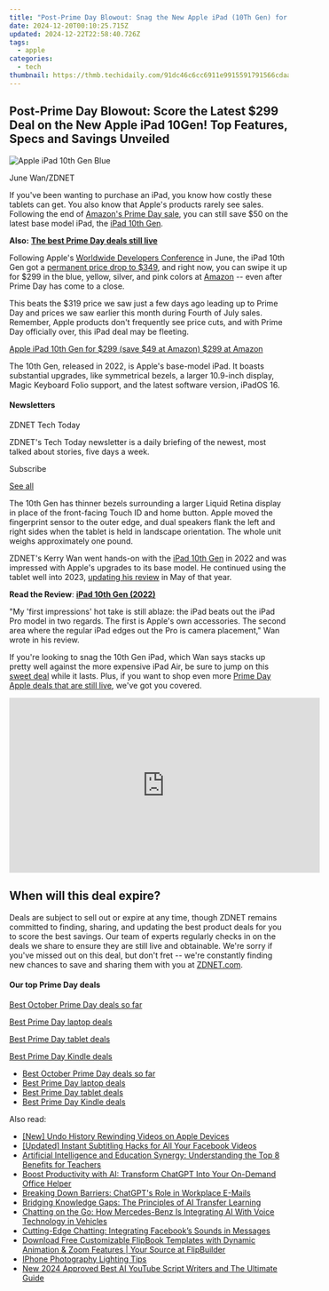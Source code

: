 ```yaml
---
title: "Post-Prime Day Blowout: Snag the New Apple iPad (10Th Gen) for Only $299 - Tech News on ZDNet"
date: 2024-12-20T00:10:25.715Z
updated: 2024-12-22T22:58:40.726Z
tags:
  - apple
categories:
  - tech
thumbnail: https://thmb.techidaily.com/91dc46c6cc6911e9915591791566cdaadd16613fc33817ba0857c51273b662cd.JPG
---
```


## Post-Prime Day Blowout: Score the Latest $299 Deal on the New Apple iPad 10Gen! Top Features, Specs and Savings Unveiled

![Apple iPad 10th Gen Blue](https://www.zdnet.com/a/img/resize/db00f131a5734b9f467be430dbd4754d70aad3be/2022/10/23/24bfeedd-adc7-4b2a-88a9-63cd9fdf8621/apple-ipad-10th-gen-blue.jpg?auto=webp&width=1280)

June Wan/ZDNET

If you've been wanting to purchase an iPad, you know how costly these tablets can get. You also know that Apple's products rarely see sales. Following the end of [Amazon's Prime Day sale](https://www.zdnet.com/article/amazon-prime-day-2024-everything-you-need-to-know/), you can still save $50 on the latest base model iPad, the [iPad 10th Gen](https://buy.geni.us/Proxy.ashx?TSID=368250&GR%5FURL=https%3A%2F%2Fwww.amazon.com%2FApple-2022-10-9-inch-iPad-Wi-Fi%2Fdp%2FB0BJLXMVMV%3Ftag%3Dzd-buy-button-20%26ascsubtag%3D%5F%5FCOM%5FCLICK%5FID%5F%5F%7Cf9281d87-a9b9-4609-a4b7-d51f0df1b65f%7Cdtp&dtb=1).

**Also:** [**The best Prime Day deals still live**](https://www.zdnet.com/article/best-amazon-prime-day-deals-live-2024-07-17/)

Following Apple's [Worldwide Developers Conference](https://www.zdnet.com/article/every-new-feature-apple-unveiled-for-iphone-ipad-mac-and-more-this-fall-including-ai/) in June, the iPad 10th Gen got a [permanent price drop to $349](https://www.zdnet.com/article/this-349-ipad-was-sneakily-the-best-announcement-during-apples-let-loose-event/), and right now, you can swipe it up for $299 in the blue, yellow, silver, and pink colors at [Amazon](https://buy.geni.us/Proxy.ashx?TSID=368250&GR%5FURL=https%3A%2F%2Fwww.amazon.com%2FApple-2022-10-9-inch-iPad-Wi-Fi%2Fdp%2FB0BJLXMVMV%3Ftag%3Dzd-buy-button-20%26ascsubtag%3D%5F%5FCOM%5FCLICK%5FID%5F%5F%7Cf9281d87-a9b9-4609-a4b7-d51f0df1b65f%7Cdtp&dtb=1) \-- even after Prime Day has come to a close.

This beats the $319 price we saw just a few days ago leading up to Prime Day and prices we saw earlier this month during Fourth of July sales. Remember, Apple products don't frequently see price cuts, and with Prime Day officially over, this iPad deal may be fleeting.

[Apple iPad 10th Gen for $299 (save $49 at Amazon) $299 at Amazon](https://buy.geni.us/Proxy.ashx?TSID=368250&GR%5FURL=https%3A%2F%2Fwww.amazon.com%2FApple-2022-10-9-inch-iPad-Wi-Fi%2Fdp%2FB0BJLXMVMV%3Ftag%3Dzd-buy-button-20%26ascsubtag%3D%5F%5FCOM%5FCLICK%5FID%5F%5F%7Cf9281d87-a9b9-4609-a4b7-d51f0df1b65f%7Cdtp&dtb=1)

The 10th Gen, released in 2022, is Apple's base-model iPad. It boasts substantial upgrades, like symmetrical bezels, a larger 10.9-inch display, Magic Keyboard Folio support, and the latest software version, iPadOS 16\. 

#### Newsletters

ZDNET Tech Today

ZDNET's Tech Today newsletter is a daily briefing of the newest, most talked about stories, five days a week.

 Subscribe

[See all](https://www.zdnet.com/newsletters/)

The 10th Gen has thinner bezels surrounding a larger Liquid Retina display in place of the front-facing Touch ID and home button. Apple moved the fingerprint sensor to the outer edge, and dual speakers flank the left and right sides when the tablet is held in landscape orientation. The whole unit weighs approximately one pound.

ZDNET's Kerry Wan went hands-on with the [iPad 10th Gen](https://buy.geni.us/Proxy.ashx?TSID=368250&GR%5FURL=https%3A%2F%2Fwww.amazon.com%2FApple-2022-10-9-inch-iPad-Wi-Fi%2Fdp%2FB0BJLXMVMV%3Ftag%3Dzd-buy-button-20%26ascsubtag%3D%5F%5FCOM%5FCLICK%5FID%5F%5F%7Cf9281d87-a9b9-4609-a4b7-d51f0df1b65f%7Cdtp&dtb=1) in 2022 and was impressed with Apple's upgrades to its base model. He continued using the tablet well into 2023, [updating his review](https://www.zdnet.com/article/ipad-10th-gen-2022-review/) in May of that year.

**Read the Review**: [**iPad 10th Gen (2022)**](https://www.zdnet.com/article/ipad-10th-gen-2022-review/)

"My 'first impressions' hot take is still ablaze: the iPad beats out the iPad Pro model in two regards. The first is Apple's own accessories. The second area where the regular iPad edges out the Pro is camera placement," Wan wrote in his review. 

If you're looking to snag the 10th Gen iPad, which Wan says stacks up pretty well against the more expensive iPad Air, be sure to jump on this [sweet deal](https://buy.geni.us/Proxy.ashx?TSID=368250&GR%5FURL=https%3A%2F%2Fwww.amazon.com%2FApple-2022-10-9-inch-iPad-Wi-Fi%2Fdp%2FB0BJLXMVMV%3Ftag%3Dzd-buy-button-20%26ascsubtag%3D%5F%5FCOM%5FCLICK%5FID%5F%5F%7Cf9281d87-a9b9-4609-a4b7-d51f0df1b65f%7Cdtp&dtb=1) while it lasts. Plus, if you want to shop even more [Prime Day Apple deals that are still live](https://www.zdnet.com/article/best-prime-day-apple-deals-still-available-2024/), we've got you covered.

<!-- affiliate ads begin -->
<iframe width="560" height="315" src="https://www.youtube.com/embed/TJCye_oCTTw?si=6bVyBphcSgSFdyuq" title="YouTube video player" frameborder="0" allow="accelerometer; autoplay; clipboard-write; encrypted-media; gyroscope; picture-in-picture; web-share" referrerpolicy="strict-origin-when-cross-origin" allowfullscreen></iframe>
<!-- affiliate ads end -->

## When will this deal expire?

Deals are subject to sell out or expire at any time, though ZDNET remains committed to finding, sharing, and updating the best product deals for you to score the best savings. Our team of experts regularly checks in on the deals we share to ensure they are still live and obtainable. We're sorry if you've missed out on this deal, but don't fret -- we're constantly finding new chances to save and sharing them with you at [ZDNET.com](https://www.zdnet.com/). 

#### Our top Prime Day deals

[Best October Prime Day deals so far](https://www.zdnet.com/article/best-early-amazon-prime-day-deals-2024/ "Best October Prime Day deals so far")

[Best Prime Day laptop deals](https://www.zdnet.com/article/best-early-prime-day-laptop-deals-2024/ "Best Prime Day laptop deals")

[Best Prime Day tablet deals](https://www.zdnet.com/article/best-early-prime-day-tablet-deals/ "Best Prime Day tablet deals")

[Best Prime Day Kindle deals](https://www.zdnet.com/article/best-early-prime-day-kindle-deals/ "Best Prime Day Kindle deals")

* [Best October Prime Day deals so far](https://www.zdnet.com/article/best-early-amazon-prime-day-deals-2024/ "Best October Prime Day deals so far")
* [Best Prime Day laptop deals](https://www.zdnet.com/article/best-early-prime-day-laptop-deals-2024/ "Best Prime Day laptop deals")
* [Best Prime Day tablet deals](https://www.zdnet.com/article/best-early-prime-day-tablet-deals/ "Best Prime Day tablet deals")
* [Best Prime Day Kindle deals](https://www.zdnet.com/article/best-early-prime-day-kindle-deals/ "Best Prime Day Kindle deals")

<ins class="adsbygoogle"
     style="display:block"
     data-ad-format="autorelaxed"
     data-ad-client="ca-pub-7571918770474297"
     data-ad-slot="1223367746"></ins>

<ins class="adsbygoogle"
     style="display:block"
     data-ad-client="ca-pub-7571918770474297"
     data-ad-slot="8358498916"
     data-ad-format="auto"
     data-full-width-responsive="true"></ins>

<span class="atpl-alsoreadstyle">Also read:</span>
<div><ul>
<li><a href="https://fox-friendly.techidaily.com/new-undo-history-rewinding-videos-on-apple-devices/"><u>[New] Undo History Rewinding Videos on Apple Devices</u></a></li>
<li><a href="https://facebook-clips.techidaily.com/updated-instant-subtitling-hacks-for-all-your-facebook-videos/"><u>[Updated] Instant Subtitling Hacks for All Your Facebook Videos</u></a></li>
<li><a href="https://tech-haven.techidaily.com/artificial-intelligence-and-education-synergy-understanding-the-top-8-benefits-for-teachers/"><u>Artificial Intelligence and Education Synergy: Understanding the Top 8 Benefits for Teachers</u></a></li>
<li><a href="https://tech-haven.techidaily.com/boost-productivity-with-ai-transform-chatgpt-into-your-on-demand-office-helper/"><u>Boost Productivity with AI: Transform ChatGPT Into Your On-Demand Office Helper</u></a></li>
<li><a href="https://tech-haven.techidaily.com/breaking-down-barriers-chatgpts-role-in-workplace-e-mails/"><u>Breaking Down Barriers: ChatGPT's Role in Workplace E-Mails</u></a></li>
<li><a href="https://tech-haven.techidaily.com/bridging-knowledge-gaps-the-principles-of-ai-transfer-learning/"><u>Bridging Knowledge Gaps: The Principles of AI Transfer Learning</u></a></li>
<li><a href="https://tech-haven.techidaily.com/chatting-on-the-go-how-mercedes-benz-is-integrating-ai-with-voice-technology-in-vehicles/"><u>Chatting on the Go: How Mercedes-Benz Is Integrating AI With Voice Technology in Vehicles</u></a></li>
<li><a href="https://facebook.techidaily.com/cutting-edge-chatting-integrating-facebooks-sounds-in-messages/"><u>Cutting-Edge Chatting: Integrating Facebook’s Sounds in Messages</u></a></li>
<li><a href="https://discover-cheats.techidaily.com/download-free-customizable-flipbook-templates-with-dynamic-animation-and-zoom-features-your-source-at-flipbuilder/"><u>Download Free Customizable FlipBook Templates with Dynamic Animation & Zoom Features | Your Source at FlipBuilder</u></a></li>
<li><a href="https://fox-blue.techidaily.com/iphone-photography-lighting-tips/"><u>IPhone Photography Lighting Tips</u></a></li>
<li><a href="https://ai-voice-clone.techidaily.com/new-2024-approved-best-ai-youtube-script-writers-and-the-ultimate-guide/"><u>New 2024 Approved Best AI YouTube Script Writers and The Ultimate Guide</u></a></li>
</ul></div>

